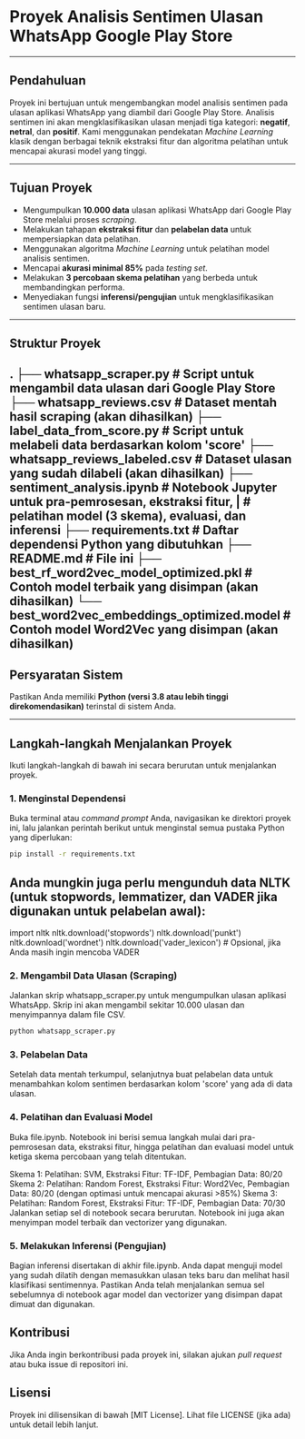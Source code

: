 # Proyek Analisis Sentimen Ulasan WhatsApp Google Play Store

---

## Pendahuluan

Proyek ini bertujuan untuk mengembangkan model analisis sentimen pada ulasan aplikasi WhatsApp yang diambil dari Google Play Store. Analisis sentimen ini akan mengklasifikasikan ulasan menjadi tiga kategori: **negatif**, **netral**, dan **positif**. Kami menggunakan pendekatan _Machine Learning_ klasik dengan berbagai teknik ekstraksi fitur dan algoritma pelatihan untuk mencapai akurasi model yang tinggi.

---

## Tujuan Proyek

* Mengumpulkan **10.000 data** ulasan aplikasi WhatsApp dari Google Play Store melalui proses _scraping_.
* Melakukan tahapan **ekstraksi fitur** dan **pelabelan data** untuk mempersiapkan data pelatihan.
* Menggunakan algoritma _Machine Learning_ untuk pelatihan model analisis sentimen.
* Mencapai **akurasi minimal 85%** pada _testing set_.
* Melakukan **3 percobaan skema pelatihan** yang berbeda untuk membandingkan performa.
* Menyediakan fungsi **inferensi/pengujian** untuk mengklasifikasikan sentimen ulasan baru.

---
## Struktur Proyek

.
├── whatsapp_scraper.py             # Script untuk mengambil data ulasan dari Google Play Store
├── whatsapp_reviews.csv            # Dataset mentah hasil scraping (akan dihasilkan)
├── label_data_from_score.py        # Script untuk melabeli data berdasarkan kolom 'score'
├── whatsapp_reviews_labeled.csv    # Dataset ulasan yang sudah dilabeli (akan dihasilkan)
├── sentiment_analysis.ipynb        # Notebook Jupyter untuk pra-pemrosesan, ekstraksi fitur,
|                                   # pelatihan model (3 skema), evaluasi, dan inferensi
├── requirements.txt                # Daftar dependensi Python yang dibutuhkan
├── README.md                       # File ini
├── best_rf_word2vec_model_optimized.pkl  # Contoh model terbaik yang disimpan (akan dihasilkan)
└── best_word2vec_embeddings_optimized.model # Contoh model Word2Vec yang disimpan (akan dihasilkan)
---

## Persyaratan Sistem

Pastikan Anda memiliki **Python (versi 3.8 atau lebih tinggi direkomendasikan)** terinstal di sistem Anda.

---

## Langkah-langkah Menjalankan Proyek

Ikuti langkah-langkah di bawah ini secara berurutan untuk menjalankan proyek.

### 1. Menginstal Dependensi

Buka terminal atau _command prompt_ Anda, navigasikan ke direktori proyek ini, lalu jalankan perintah berikut untuk menginstal semua pustaka Python yang diperlukan:

```bash
pip install -r requirements.txt
```
## Anda mungkin juga perlu mengunduh data NLTK (untuk stopwords, lemmatizer, dan VADER jika digunakan untuk pelabelan awal):
import nltk
nltk.download('stopwords')
nltk.download('punkt')
nltk.download('wordnet')
nltk.download('vader_lexicon') # Opsional, jika Anda masih ingin mencoba VADER

### 2. Mengambil Data Ulasan (Scraping)
Jalankan skrip whatsapp_scraper.py untuk mengumpulkan ulasan aplikasi WhatsApp. Skrip ini akan mengambil sekitar 10.000 ulasan dan menyimpannya dalam file CSV.
```bash
python whatsapp_scraper.py
```
### 3. Pelabelan Data
Setelah data mentah terkumpul, selanjutnya buat pelabelan data untuk menambahkan kolom sentimen berdasarkan kolom 'score' yang ada di data ulasan.
### 4. Pelatihan dan Evaluasi Model
Buka file.ipynb. Notebook ini berisi semua langkah mulai dari pra-pemrosesan data, ekstraksi fitur, hingga pelatihan dan evaluasi model untuk ketiga skema percobaan yang telah ditentukan.

Skema 1: Pelatihan: SVM, Ekstraksi Fitur: TF-IDF, Pembagian Data: 80/20
Skema 2: Pelatihan: Random Forest, Ekstraksi Fitur: Word2Vec, Pembagian Data: 80/20 (dengan optimasi untuk mencapai akurasi >85%)
Skema 3: Pelatihan: Random Forest, Ekstraksi Fitur: TF-IDF, Pembagian Data: 70/30
Jalankan setiap sel di notebook secara berurutan. Notebook ini juga akan menyimpan model terbaik dan vectorizer yang digunakan.

### 5. Melakukan Inferensi (Pengujian)
Bagian inferensi disertakan di akhir file.ipynb. Anda dapat menguji model yang sudah dilatih dengan memasukkan ulasan teks baru dan melihat hasil klasifikasi sentimennya. Pastikan Anda telah menjalankan semua sel sebelumnya di notebook agar model dan vectorizer yang disimpan dapat dimuat dan digunakan.

## Kontribusi
Jika Anda ingin berkontribusi pada proyek ini, silakan ajukan _pull request_ atau buka issue di repositori ini.

## Lisensi
Proyek ini dilisensikan di bawah [MIT License]. Lihat file LICENSE (jika ada) untuk detail lebih lanjut.

